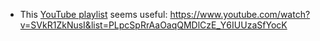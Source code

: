 * This [YouTube playlist](https://www.youtube.com/watch?v=SVkR1ZkNusI&list=PLpcSpRrAaOaqQMDlCzE_Y6IUUzaSfYocK) seems useful: https://www.youtube.com/watch?v=SVkR1ZkNusI&list=PLpcSpRrAaOaqQMDlCzE_Y6IUUzaSfYocK